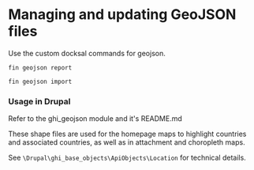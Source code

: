# Managing and updating GeoJSON files

Use the custom docksal commands for geojson.

    fin geojson report

    fin geojson import


### Usage in Drupal

Refer to the ghi_geojson module and it's README.md

These shape files are used for the homepage maps to highlight countries and
associated countries, as well as in attachment and choropleth maps.

See `\Drupal\ghi_base_objects\ApiObjects\Location` for technical details.